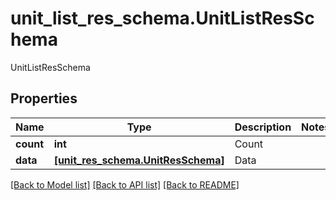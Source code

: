 # unit_list_res_schema.UnitListResSchema

UnitListResSchema
## Properties
Name | Type | Description | Notes
------------ | ------------- | ------------- | -------------
**count** | **int** | Count | 
**data** | [**[unit_res_schema.UnitResSchema]**](UnitResSchema.md) | Data | 

[[Back to Model list]](../README.md#documentation-for-models) [[Back to API list]](../README.md#documentation-for-api-endpoints) [[Back to README]](../README.md)


